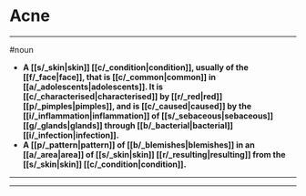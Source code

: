 # Acne
---
#noun
- **A [[s/_skin|skin]] [[c/_condition|condition]], usually of the [[f/_face|face]], that is [[c/_common|common]] in [[a/_adolescents|adolescents]]. It is [[c/_characterised|characterised]] by [[r/_red|red]] [[p/_pimples|pimples]], and is [[c/_caused|caused]] by the [[i/_inflammation|inflammation]] of [[s/_sebaceous|sebaceous]] [[g/_glands|glands]] through [[b/_bacterial|bacterial]] [[i/_infection|infection]].**
- **A [[p/_pattern|pattern]] of [[b/_blemishes|blemishes]] in an [[a/_area|area]] of [[s/_skin|skin]] [[r/_resulting|resulting]] from the [[s/_skin|skin]] [[c/_condition|condition]].**
---
---
